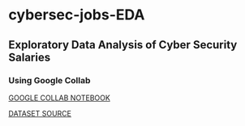# cybersec-jobs-EDA

## Exploratory Data Analysis of Cyber Security Salaries
### Using Google Collab

[GOOGLE COLLAB NOTEBOOK](https://colab.research.google.com/drive/1BO8zsP8rrCI6FPR2-qb2zeNh7EYyUZVz?usp=sharing)

[DATASET SOURCE](https://salaries.infosec-jobs.com/download/)
